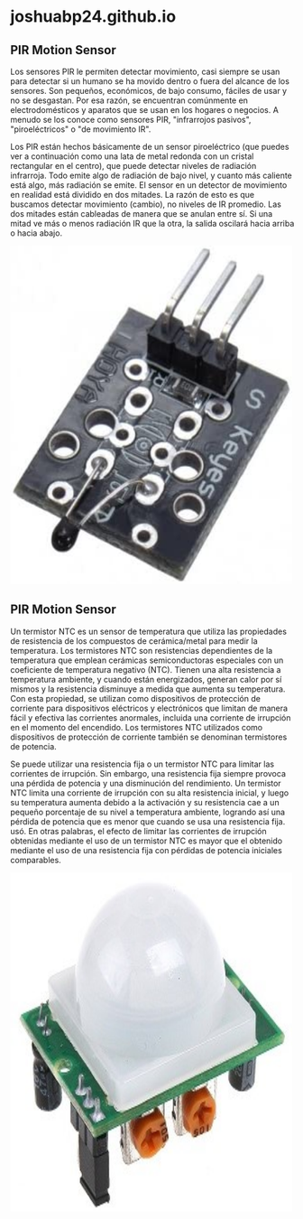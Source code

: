 # joshuabp24.github.io
<h2>PIR Motion Sensor</h2>
<p1>
Los sensores PIR le permiten detectar movimiento, casi siempre se usan para detectar si un humano se ha movido dentro o fuera del alcance de los sensores. Son pequeños, económicos, de bajo consumo, fáciles de usar y no se desgastan. Por esa razón, se encuentran comúnmente en electrodomésticos y aparatos que se usan en los hogares o negocios. A menudo se los conoce como sensores PIR, "infrarrojos pasivos", "piroeléctricos" o "de movimiento IR".

Los PIR están hechos básicamente de un  sensor piroeléctrico  (que puedes ver a continuación como una lata de metal redonda con un cristal rectangular en el centro), que puede detectar niveles de radiación infrarroja. Todo emite algo de radiación de bajo nivel, y cuanto más caliente está algo, más radiación se emite. El sensor en un detector de movimiento en realidad está dividido en dos mitades. La razón de esto es que buscamos detectar movimiento (cambio), no niveles de IR promedio. Las dos mitades están cableadas de manera que se anulan entre sí. Si una mitad ve más o menos radiación IR que la otra, la salida oscilará hacia arriba o hacia abajo.
</p1>  

<img src="sensorNTC.jpg" alt="SensorNTC" width="500" height="600">

<h2>PIR Motion Sensor</h2>
<p1>
      Un termistor NTC es un sensor de temperatura que utiliza las propiedades de resistencia de los compuestos de cerámica/metal para medir la temperatura.
Los termistores NTC son resistencias dependientes de la temperatura que emplean cerámicas semiconductoras especiales con un coeficiente de temperatura negativo (NTC). Tienen una alta resistencia a temperatura ambiente, y cuando están energizados, generan calor por sí mismos y la resistencia disminuye a medida que aumenta su temperatura. Con esta propiedad, se utilizan como dispositivos de protección de corriente para dispositivos eléctricos y electrónicos que limitan de manera fácil y efectiva las corrientes anormales, incluida una corriente de irrupción en el momento del encendido. Los termistores NTC utilizados como dispositivos de protección de corriente también se denominan termistores de potencia.

Se puede utilizar una resistencia fija o un termistor NTC para limitar las corrientes de irrupción.
Sin embargo, una resistencia fija siempre provoca una pérdida de potencia y una disminución del rendimiento. Un termistor NTC limita una corriente de irrupción con su alta resistencia inicial, y luego su temperatura aumenta debido a la activación y su resistencia cae a un pequeño porcentaje de su nivel a temperatura ambiente, logrando así una pérdida de potencia que es menor que cuando se usa una resistencia fija. usó. En otras palabras, el efecto de limitar las corrientes de irrupción obtenidas mediante el uso de un termistor NTC es mayor que el obtenido mediante el uso de una resistencia fija con pérdidas de potencia iniciales comparables.
   </p1>

<img src="Motion.jpg" alt="Motion sensor" width="500" height="600">
